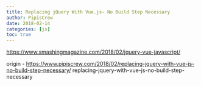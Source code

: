 ```yaml
---
title: Replacing jQuery With Vue.js- No Build Step Necessary
author: PipisCrew
date: 2018-02-14
categories: [js]
toc: true
---
```


https://www.smashingmagazine.com/2018/02/jquery-vue-javascript/

origin - https://www.pipiscrew.com/2018/02/replacing-jquery-with-vue-js-no-build-step-necessary/ replacing-jquery-with-vue-js-no-build-step-necessary